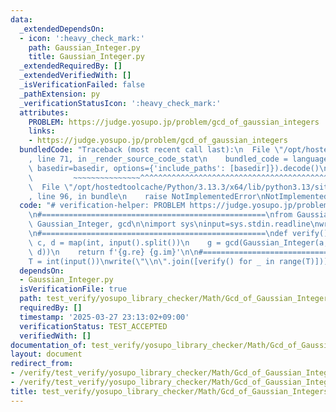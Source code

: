 ```yaml
---
data:
  _extendedDependsOn:
  - icon: ':heavy_check_mark:'
    path: Gaussian_Integer.py
    title: Gaussian_Integer.py
  _extendedRequiredBy: []
  _extendedVerifiedWith: []
  _isVerificationFailed: false
  _pathExtension: py
  _verificationStatusIcon: ':heavy_check_mark:'
  attributes:
    PROBLEM: https://judge.yosupo.jp/problem/gcd_of_gaussian_integers
    links:
    - https://judge.yosupo.jp/problem/gcd_of_gaussian_integers
  bundledCode: "Traceback (most recent call last):\n  File \"/opt/hostedtoolcache/Python/3.13.3/x64/lib/python3.13/site-packages/onlinejudge_verify/documentation/build.py\"\
    , line 71, in _render_source_code_stat\n    bundled_code = language.bundle(stat.path,\
    \ basedir=basedir, options={'include_paths': [basedir]}).decode()\n          \
    \         ~~~~~~~~~~~~~~~^^^^^^^^^^^^^^^^^^^^^^^^^^^^^^^^^^^^^^^^^^^^^^^^^^^^^^^^^^^^^^^^^^\n\
    \  File \"/opt/hostedtoolcache/Python/3.13.3/x64/lib/python3.13/site-packages/onlinejudge_verify/languages/python.py\"\
    , line 96, in bundle\n    raise NotImplementedError\nNotImplementedError\n"
  code: "# verification-helper: PROBLEM https://judge.yosupo.jp/problem/gcd_of_gaussian_integers\n\
    \n#==================================================\nfrom Gaussian_Integer import\
    \ Gaussian_Integer, gcd\n\nimport sys\ninput=sys.stdin.readline\nwrite=sys.stdout.write\n\
    \n#==================================================\ndef verify():\n    a, b,\
    \ c, d = map(int, input().split())\n    g = gcd(Gaussian_Integer(a, b), Gaussian_Integer(c,\
    \ d))\n    return f'{g.re} {g.im}'\n\n#==================================================\n\
    T = int(input())\nwrite(\"\\n\".join([verify() for _ in range(T)]))\n"
  dependsOn:
  - Gaussian_Integer.py
  isVerificationFile: true
  path: test_verify/yosupo_library_checker/Math/Gcd_of_Gaussian_Integers.test.py
  requiredBy: []
  timestamp: '2025-03-27 23:13:02+09:00'
  verificationStatus: TEST_ACCEPTED
  verifiedWith: []
documentation_of: test_verify/yosupo_library_checker/Math/Gcd_of_Gaussian_Integers.test.py
layout: document
redirect_from:
- /verify/test_verify/yosupo_library_checker/Math/Gcd_of_Gaussian_Integers.test.py
- /verify/test_verify/yosupo_library_checker/Math/Gcd_of_Gaussian_Integers.test.py.html
title: test_verify/yosupo_library_checker/Math/Gcd_of_Gaussian_Integers.test.py
---
```

